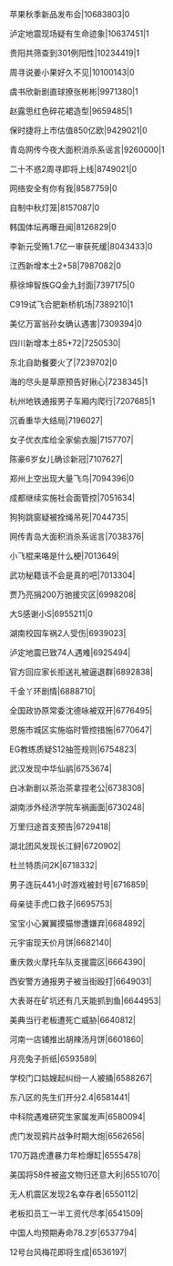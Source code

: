 苹果秋季新品发布会|10683803|0

泸定地震现场疑有生命迹象|10637451|1

贵阳共筛查到301例阳性|10234419|1

周寻说姜小果好久不见|10100143|0

虞书欣新剧直球撩张彬彬|9971380|1

赵露思红色碎花裙造型|9659485|1

保时捷将上市估值850亿欧|9429021|0

青岛网传今夜大面积消杀系谣言|9260000|1

二十不惑2周寻即将上线|8749021|0

网络安全有你有我|8587759|0

自制中秋灯笼|8157087|0

韩国体坛再曝丑闻|8126829|0

李新元受贿1.7亿一审获死缓|8043433|0

江西新增本土2+58|7987082|0

蔡徐坤智族GQ金九封面|7397175|0

C919试飞合肥新桥机场|7389210|1

美亿万富翁孙女确认遇害|7309394|0

四川新增本土85+72|7250530|

东北自助餐要火了|7239702|0

海的尽头是草原预告好揪心|7238345|1

杭州地铁通报男子车厢内爬行|7207685|1

沉香重华大结局|7196027|

女子优衣库给全家偷衣服|7157707|

陈豪6岁女儿确诊新冠|7107627|

郑州上空出现大量飞鸟|7094396|0

成都继续实施社会面管控|7051634|

狗狗跳窗疑被拴绳吊死|7044735|

网传青岛大面积消杀系谣言|7038376|

小飞棍来咯是什么梗|7013649|

武功秘籍该不会是真的吧|7013304|

贾乃亮捐200万驰援灾区|6998208|

大S感谢小S|6955211|0

湖南校园车祸2人受伤|6939023|

泸定地震已致74人遇难|6925494|

官方回应家长拒送礼被逼退群|6892838|

千金丫环剧情|6888710|

全国政协原常委沈德咏被双开|6776495|

恩施市城区实施临时管控措施|6770647|

EG教练质疑S12抽签规则|6754823|

武汉发现中华仙鹟|6753674|

白冰新剧以茶治茶拿捏老公|6738308|

湖南涉外经济学院车祸画面|6730248|

万里归途首支预告|6729418|

湖北团风发现长江鲟|6720902|

杜兰特质问2K|6718332|

男子连玩441小时游戏被封号|6716859|

母亲徒手虎口救子|6695753|

宝宝小心翼翼摸猫惨遭嫌弃|6684892|

元宇宙现天价月饼|6682140|

重庆救火摩托车队支援震区|6664390|

西安警方通报男子被当街殴打|6649031|

大表哥在矿坑还有几天能抓到鱼|6644953|

美典当行老板遭死亡威胁|6640812|

河南一店铺推出胡辣汤月饼|6601860|

月亮兔子折纸|6593589|

学校门口姑嫂起纠纷一人被捅|6588267|

东八区的先生们开分2.4|6581441|

中科院遇难研究生家属发声|6580094|

虎门发现鸦片战争时期大炮|6562656|

170万路虎遭暴力年检爆缸|6555478|

美国将58件被盗文物归还意大利|6551070|

无人机震区发现2名幸存者|6550112|

老板扣员工一半工资代尽孝|6541509|

中国人均预期寿命78.2岁|6537794|

12号台风梅花即将生成|6536197|

